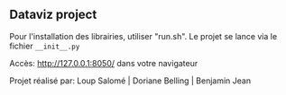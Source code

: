 ## Dataviz project ##

Pour l'installation des librairies, utiliser "run.sh".
Le projet se lance via le fichier `__init__.py`

Accès: http://127.0.0.1:8050/ dans votre navigateur

Projet réalisé par:
Loup Salomé | Doriane Belling | Benjamin Jean

